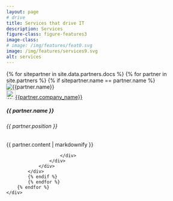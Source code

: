 ```yaml
---
layout: page
# drive
title: Services that drive IT
description: Services
figure-class: figure-features3
image-class: 
# image: /img/features/feat0.svg
image: /img/features/services9.svg
alt: services
---
```




<article class="ov-services">
    <div class="container">
        {% for sitepartner in site.data.partners.docs %}
            {% for partner in site.partners %}
            {% if sitepartner.name == partner.name %}
            <div class="row ov-services-row"> 
                <div class="col-12">
                    <div class="d-md-flex align-items-center2">
                        <!-- <div> -->
                            <!-- TO DO VC increment version number when changing image -->
                            <!-- src="{{ site.url }}/img/about/team/{{ partner.photo }}?v=4" alt="{{partner.name}} -->
                            <!-- <img height="100" width="100" src="{{ site.url }}/img/about/team/{{ partner.photo }}?v=4" alt="{{partner.name}}"
                            class="img-fluid w-100 profile-serv-img"> -->
                            <!-- <img height="100" width="100" src="{{ site.url }}/img/partners/{{ partner.company_logo_thumb }}?v=4" alt="{{partner.name}}"
                            class="img-fluid w-100 profile-serv-img"> -->
                        <!-- </div> -->
                        <div>
                            <div class="d-flex justify-content-between">
                                <!-- logo -->
                                <img height="" width="" src="{{ site.url }}/img/partners/{{ partner.company_logo }}?v=4"
                                alt="{{partner.name}}" class="serv-logo">
                                <!-- social media -->
                                <div class="d-flex align-items-center">
                                    <a href="{{ partner.linkedin }}" target="_blank" >
                                        <i class="fab fa-linkedin" style="vertical-align: middle;"></i>
                                    </a>
                                    <a href="{{ partner.company_website }}" target="_blank">
                                        <img height="24" width="" src="{{ site.url }}/img/partners/{{ partner.company_logo_thumb }}?v=4" alt="{{partner.company_name}}" class=""><span class="logo-sm-name" >{{partner.company_name}}</span>
                                    </a>
                                </div>
                            </div>
                            <h5>{{ partner.name }} </h5>
                            <h6>{{ partner.position }}</h6>
                            <p>{{ partner.content | markdownify }}</p>



                        </div>
                    </div>
                </div>
            </div>
            {% endif %}            
            {% endfor %}
        {% endfor %}
    </div>
</article>


<!-- <i class="fa fa-globe"></i> -->
